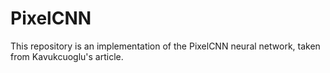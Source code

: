 # PixelCNN
This repository is an implementation of the PixelCNN neural network, taken from Kavukcuoglu's article.
